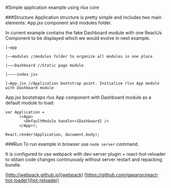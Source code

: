 #Simple application example using rlux core

###Structure
Application structure is pretty simple and includes two main elements: App.jsx component and modules folder.

In current example contains the fake Dashboard module with one ReactJs Component to be displayed which we would evolve in next example.

```
|–app

|––modules //modules folder to organize all modules in one place

|–––Dashboard //Static page module

|––––index.jsx

|–App.jsx //Application bootstrap point. Initialize rlux App module with Dashboard module

```

App.jsx bootstraps rlux App component with Dashboard module as a default module to load:

```
var Application =
      (<App>
        <DefaultModule handler={Dashboard} />
      </App>);

React.render(Application, document.body);
```

###Run
To run example in browser use `node server` command.

It is configured to use webpack with dev-server plugin + react-hot-reloader to obtain code changes continuously without server restart and repacking bundle.

[http://webpack.github.io](webpack)
[https://github.com/gaearon/react-hot-loader](hot-reloader)
